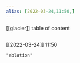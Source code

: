 ```yaml
---
alias: [2022-03-24,11:50,]
---
```

[[glacier]]
table of content
```toc
```

[[2022-03-24]] 11:50

```query
"ablation"
```